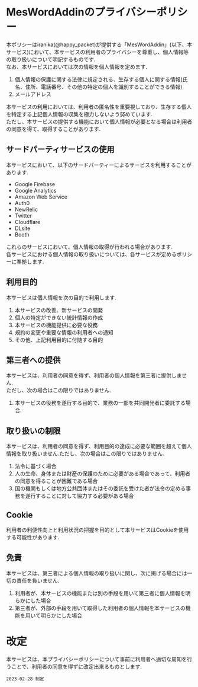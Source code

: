 # MesWordAddinのプライバシーポリシー

本ポリシーはiranika(@happy_packet)が提供する「MesWordAddin」(以下、本サービス)において、本サービスの利用者のプライバシーを尊重し、個人情報等の取り扱いについて明記するものです.  
なお、本サービスにおいては次の情報を個人情報を定めます.

1. 個人情報の保護に関する法律に規定される、生存する個人に関する情報(氏名、住所、電話番号、その他の特定の個人を識別することができる情報)
2. メールアドレス

本サービスの利用においては、利用者の匿名性を重要視しており、生存する個人を特定する上記個人情報の収集を極力しないよう努めています.  
ただし、本サービスの提供する機能において個人情報が必要となる場合は利用者の同意を得て、取得することがあります.  


## サードパーティサービスの使用

本サービスにおいて、以下のサードパーティーによるサービスを利用することがあります.

* Google Firebase
* Google Analytics
* Amazon Web Service
* Auth0
* NewRelic
* Twitter
* Cloudflare
* DLsite
* Booth

これらのサービスにおいて、個人情報の取得が行われる場合があります.  
各サービスにおける個人情報の取り扱いについては、各サービスが定めるポリシーに準拠します.

## 利用目的

本サービスは個人情報を次の目的で利用します.

1. 本サービスの改善、新サービスの開発
2. 個人の特定ができない統計情報の作成
3. 本サービスの機能提供に必要な役務
4. 規約の変更や重要な情報の利用者への通知
5. その他、上記利用目的に付随する目的

## 第三者への提供

本サービスは、利用者の同意を得ず、利用者の個人情報を第三者に提供しません.  
ただし、次の場合はこの限りではありません.

1. 本サービスの役務を遂行する目的で、業務の一部を共同開発者に委託する場合.

## 取り扱いの制限

本サービスは、利用者の同意を得ず、利用目的の達成に必要な範囲を超えて個人情報を取り扱いません.ただし、次の場合はこの限りではありません.

1. 法令に基づく場合
2. 人の生命、身体または財産の保護のために必要がある場合であって、利用者の同意を得ることが困難である場合
3. 国の機関もしくは地方公共団体またはその委託を受けた者が法令の定める事務を遂行することに対して協力する必要がある場合

## Cookie

利用者の利便性向上と利用状況の把握を目的として本サービスはCookieを使用する可能性があります.

## 免責

本サービスは、第三者による個人情報の取り扱いに関し、次に掲げる場合には一切の責任を負いません.

1. 利用者が、本サービスの機能または別の手段を用いて第三者に個人情報を明らかにした場合
2. 第三者が、外部の手段を用いて取得した利用者の個人情報を本サービスの機能を用いて明らかにした場合

# 改定

本サービスは、本プライバシーポリシーについて事前に利用者へ適切な周知を行うことで、利用者の同意を得ずに改定出来るものとします.

```
2023-02-28 制定
```

